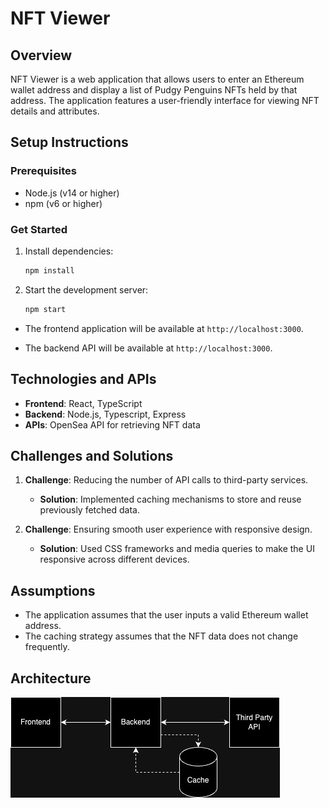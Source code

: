 # NFT Viewer

## Overview

NFT Viewer is a web application that allows users to enter an Ethereum wallet address and display a list of Pudgy Penguins NFTs held by that address. The application features a user-friendly interface for viewing NFT details and attributes.

## Setup Instructions

### Prerequisites

- Node.js (v14 or higher)
- npm (v6 or higher)

### Get Started

1. Install dependencies:
   ```bash
   npm install
   ```
2. Start the development server:
   ```bash
   npm start
   ```

- The frontend application will be available at `http://localhost:3000`.

- The backend API will be available at `http://localhost:3000`.

## Technologies and APIs

- **Frontend**: React, TypeScript
- **Backend**: Node.js, Typescript, Express
- **APIs**: OpenSea API for retrieving NFT data

## Challenges and Solutions

1. **Challenge**: Reducing the number of API calls to third-party services.

   - **Solution**: Implemented caching mechanisms to store and reuse previously fetched data.

2. **Challenge**: Ensuring smooth user experience with responsive design.

   - **Solution**: Used CSS frameworks and media queries to make the UI responsive across different devices.

## Assumptions

- The application assumes that the user inputs a valid Ethereum wallet address.
- The caching strategy assumes that the NFT data does not change frequently.

## Architecture

![Architecture](./docs/architecture.jpg)
